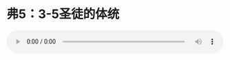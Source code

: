 # 弗5：3-5圣徒的体统

<audio style="width: 100%;" preload="false" controls controlslist="nodownload"><source src="//cdn.simai.ml/audio/mp3/old/12248.mp3" type="audio/mpeg">Your browser does not support the audio element.</audio>


